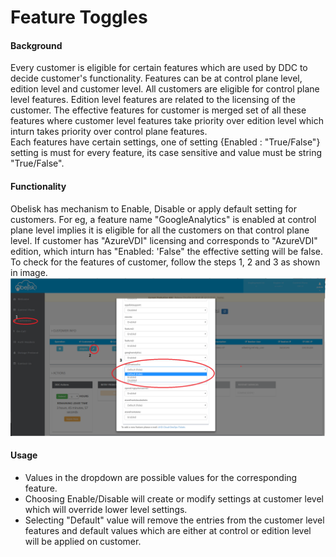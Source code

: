 # Feature Toggles

#### Background
Every customer is eligible for certain features which are used by DDC to decide customer's functionality. Features can be at control plane level, edition level and customer level. All customers are eligible for control plane level features. Edition level features are related to the licensing of the customer. The effective features for customer is merged set of all these features where customer level features take priority over edition level which inturn takes priority over control plane features.  
Each features have certain settings, one of setting {Enabled : "True/False"} setting is must for every feature, its case sensitive and value must be string "True/False".

#### Functionality
Obelisk has mechanism to Enable, Disable or apply default setting for customers. For eg, a feature name "GoogleAnalytics" is enabled at control plane level implies it is eligible for all the customers on that control plane level. If customer has "AzureVDI" licensing and corresponds to "AzureVDI" edition, which inturn has "Enabled: 'False" the effective setting will be false.  
To check for the features of customer, follow the steps 1, 2 and 3 as shown in image.  
![Fig 1. All features for customer](./feature_toggle.png)

#### Usage
- Values in the dropdown are possible values for the corresponding feature. 
- Choosing Enable/Disable will create or modify settings at customer level which will override lower level settings. 
- Selecting "Default" value will remove the entries from the customer level features and default values which are either at control or edition level will be applied on customer.
